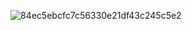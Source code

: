 ![84ec5ebcfc7c56330e21df43c245c5e2](https://github.com/user-attachments/assets/43c6bb98-31e2-4b28-9fd2-90e7ff07126f)
